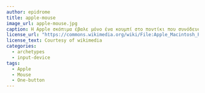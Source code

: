 ```yaml
---
author: epidrome
title: apple-mouse
image_url: apple-mouse.jpg
caption: Η Apple σκόπιμα έβαλε μόνο ένα κουμπί στο ποντίκι που συνόδευε τον πρώτο δικό της εμπορικά επιτυχημένο επιτραπέζιο υπολογιστή με επιφάνεια εργασίας.Με αυτόν τον τρόπο -αν και μείωνε τις δυνατότητες της συσκευής εισόδου- την έκανε πιο απλή και μηδένιζε την πιθανότητα να πατήσει λάθος κουμπί ο (αρχάριος σε γραφικά περιβάλλοντα) χρήστης.
license_url: "https://commons.wikimedia.org/wiki/File:Apple_Macintosh_Plus_mouse.jpg"
license_text: Courtesy of wikimedia
categories:
  - archetypes
  - input-device
tags:
  - Apple
  - Mouse
  - One-button
---
```

